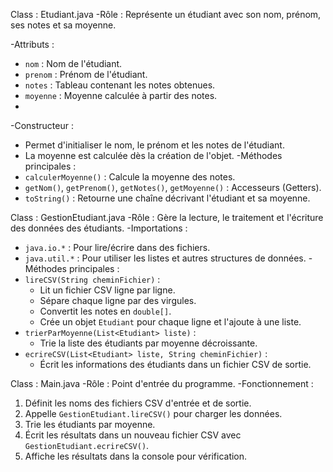 Class : Etudiant.java
-Rôle : Représente un étudiant avec son nom, prénom, ses notes et sa moyenne.

-Attributs :
  - `nom` : Nom de l'étudiant.
  - `prenom` : Prénom de l'étudiant.
  - `notes` : Tableau contenant les notes obtenues.
  - `moyenne` : Moyenne calculée à partir des notes.
  - 
-Constructeur :
  - Permet d'initialiser le nom, le prénom et les notes de l'étudiant.
  - La moyenne est calculée dès la création de l'objet.
-Méthodes principales :
  - `calculerMoyenne()` : Calcule la moyenne des notes.
  - `getNom()`, `getPrenom()`, `getNotes()`, `getMoyenne()` : Accesseurs (Getters).
  - `toString()` : Retourne une chaîne décrivant l'étudiant et sa moyenne.


Class : GestionEtudiant.java
-Rôle : Gère la lecture, le traitement et l'écriture des données des étudiants.
-Importations :
  - `java.io.*` : Pour lire/écrire dans des fichiers.
  - `java.util.*` : Pour utiliser les listes et autres structures de données.
-Méthodes principales :
  - `lireCSV(String cheminFichier)` :
    - Lit un fichier CSV ligne par ligne.
    - Sépare chaque ligne par des virgules.
    - Convertit les notes en `double[]`.
    - Crée un objet `Etudiant` pour chaque ligne et l'ajoute à une liste.
  - `trierParMoyenne(List<Etudiant> liste)` :
    - Trie la liste des étudiants par moyenne décroissante.
  - `ecrireCSV(List<Etudiant> liste, String cheminFichier)` :
    - Écrit les informations des étudiants dans un fichier CSV de sortie.


Class : Main.java
-Rôle : Point d'entrée du programme.
-Fonctionnement :
  1. Définit les noms des fichiers CSV d'entrée et de sortie.
  2. Appelle `GestionEtudiant.lireCSV()` pour charger les données.
  3. Trie les étudiants par moyenne.
  4. Écrit les résultats dans un nouveau fichier CSV avec `GestionEtudiant.ecrireCSV()`.
  5. Affiche les résultats dans la console pour vérification.

